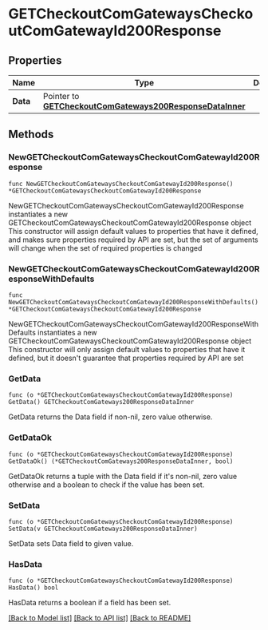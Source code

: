 # GETCheckoutComGatewaysCheckoutComGatewayId200Response

## Properties

Name | Type | Description | Notes
------------ | ------------- | ------------- | -------------
**Data** | Pointer to [**GETCheckoutComGateways200ResponseDataInner**](GETCheckoutComGateways200ResponseDataInner.md) |  | [optional] 

## Methods

### NewGETCheckoutComGatewaysCheckoutComGatewayId200Response

`func NewGETCheckoutComGatewaysCheckoutComGatewayId200Response() *GETCheckoutComGatewaysCheckoutComGatewayId200Response`

NewGETCheckoutComGatewaysCheckoutComGatewayId200Response instantiates a new GETCheckoutComGatewaysCheckoutComGatewayId200Response object
This constructor will assign default values to properties that have it defined,
and makes sure properties required by API are set, but the set of arguments
will change when the set of required properties is changed

### NewGETCheckoutComGatewaysCheckoutComGatewayId200ResponseWithDefaults

`func NewGETCheckoutComGatewaysCheckoutComGatewayId200ResponseWithDefaults() *GETCheckoutComGatewaysCheckoutComGatewayId200Response`

NewGETCheckoutComGatewaysCheckoutComGatewayId200ResponseWithDefaults instantiates a new GETCheckoutComGatewaysCheckoutComGatewayId200Response object
This constructor will only assign default values to properties that have it defined,
but it doesn't guarantee that properties required by API are set

### GetData

`func (o *GETCheckoutComGatewaysCheckoutComGatewayId200Response) GetData() GETCheckoutComGateways200ResponseDataInner`

GetData returns the Data field if non-nil, zero value otherwise.

### GetDataOk

`func (o *GETCheckoutComGatewaysCheckoutComGatewayId200Response) GetDataOk() (*GETCheckoutComGateways200ResponseDataInner, bool)`

GetDataOk returns a tuple with the Data field if it's non-nil, zero value otherwise
and a boolean to check if the value has been set.

### SetData

`func (o *GETCheckoutComGatewaysCheckoutComGatewayId200Response) SetData(v GETCheckoutComGateways200ResponseDataInner)`

SetData sets Data field to given value.

### HasData

`func (o *GETCheckoutComGatewaysCheckoutComGatewayId200Response) HasData() bool`

HasData returns a boolean if a field has been set.


[[Back to Model list]](../README.md#documentation-for-models) [[Back to API list]](../README.md#documentation-for-api-endpoints) [[Back to README]](../README.md)


